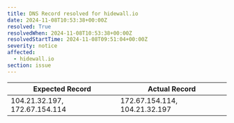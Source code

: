 ```yaml
---
title: DNS Record resolved for hidewall.io
date: 2024-11-08T10:53:38+00:00Z
resolved: True
resolvedWhen: 2024-11-08T10:53:38+00:00Z
resolvedStartTime: 2024-11-08T09:51:04+00:00Z
severity: notice
affected:
  - hidewall.io
section: issue
---
```


| Expected Record  | Actual Record  |
|------------------|----------------|
| 104.21.32.197, 172.67.154.114 | 172.67.154.114, 104.21.32.197 |
